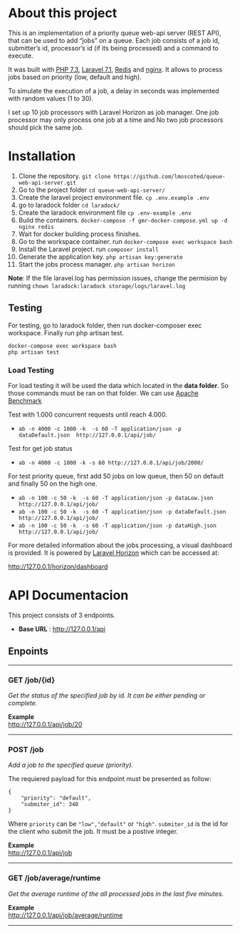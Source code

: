 
# About this project

This is an implementation of a priority queue web-api server (REST API), that can be used to add “jobs” on a queue. Each job consists of a job id, submitter’s id, processor’s id (if its being processed) and a command to execute.

It was built with [PHP 7.3](https://www.php.ne), [Laravel 7.1](https://laravel.com/), [Redis](https://redis.io/) and [nginx](https://www.nginx.com/). It allows to process jobs based on priority (low, default and high). 

To simulate the execution of a job, a delay  in seconds was implemented with random values (1 to 30).

I set up 10 job processors with  Laravel Horizon as job manager.  One job processor may only process one job at a time and No two job processors should pick the same job.

# Installation

1. Clone the repository.  `git clone https://github.com/lmoscoted/queue-web-api-server.git`
2. Go to the project folder `cd queue-web-api-server/`
3. Create the laravel project environment file. `cp .env.example .env`
4.  go to laradock folder `cd laradock/`
5. Create the laradock environment file `cp .env-example .env`
6. Build the containers.  `docker-compose -f gmr-docker-compose.yml up -d nginx redis` 
7. Wait for docker building process finishes.
8. Go to the workspace container. run `docker-compose exec workspace bash`
9. Install the Laravel project. run `composer install` 
10. Generate the application key. `php artisan key:generate`
11. Start the jobs process manager. `php artisan horizon` 

**Note**: If the file laravel.log has permission issues, 
change the permision by running `chown laradock:laradock storage/logs/laravel.log`

## Testing
For testing, go to laradock folder, then run docker-composer exec workspace. Finally run php artisan test.
```
docker-compose exec workspace bash
php artisan test
```
### Load Testing
For load testing it will be used the data which located in the **data folder**. So those commands must be ran on that folder. We can use [Apache Benchmark](https://httpd.apache.org/docs/2.4/programs/ab.html)

Test with 1.000 concurrent requests until reach 4.000.

- `ab -n 4000 -c 1000 -k  -s 60 -T application/json -p dataDefault.json  http://127.0.0.1/api/job/`

Test for get job status
- `ab -n 4000 -c 1000 -k -s 60 http://127.0.0.1/api/job/2000/`

For test priority queue, first add 50 jobs on low queue, then 50 on default and finally 50 on the high one.
- `ab -n 100 -c 50 -k  -s 60 -T application/json -p dataLow.json  http://127.0.0.1/api/job/`
- `ab -n 100 -c 50 -k  -s 60 -T application/json -p dataDefault.json  http://127.0.0.1/api/job/`
- `ab -n 100 -c 50 -k  -s 60 -T application/json -p dataHigh.json  http://127.0.0.1/api/job/`

For more detailed information about the jobs processing, a visual dashboard is provided. It is powered by [Laravel Horizon](https://laravel.com/docs/7.x/horizon) which
can be accessed at:

http://127.0.0.1/horizon/dashboard

# API Documentacion
This project consists of 3 endpoints.
- **Base URL** : http://127.0.0.1/api
## **Enpoints**
--------------------------------
### GET /job/{id}
_Get the status of the specified job by id. It can be either pending or complete._ 

**Example**  
http://127.0.0.1/api/job/20

----------------------------------------
### POST /job
_Add a job to the specified queue (priority)._ 

The requiered payload for this endpoint must be presented as follow:
~~~~~~~~~~~~~~~~~~~~~~~~~~~~~~~
{
    "priority": "default",
    "submiter_id": 340
}
~~~~~~~~~~~~~~~~~~~~~~~~~~~~~~~~~~

Where `priority` can be `"low","default"` or `"high"`. `submiter_id` is the id for the client who submit the job. It must be a postive integer.

**Example**  
http://127.0.0.1/api/job

--------------------------------------
### GET /job/average/runtime
_Get the average runtime of the all processed  jobs in the last five minutes._ 

**Example**  
http://127.0.0.1/api/job/average/runtime



----------------------------------------

